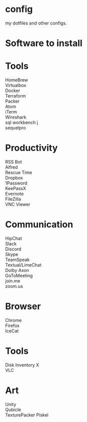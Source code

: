 config
======

my dotfiles and other configs.


Software to install
======

# Tools
HomeBrew  
Virtualbox  
Docker  
Terraform  
Packer  
Atom  
iTerm  
Wireshark  
sql workbench j  
sequelpro


# Productivity
RSS Bot  
Alfred  
Rescue Time  
Dropbox  
1Password  
KeePassX  
Evernote  
FileZilla  
VNC Viewer  

# Communication
HipChat  
Slack  
Discord  
Skype  
TeamSpeak  
Textual/LimeChat  
Dolby Axon  
GoToMeeting  
join.me  
zoom.us  

# Browser
Chrome  
Firefox  
IceCat  

# Tools
Disk Inventory X  
VLC  

# Art
Unity  
Qubicle  
TexturePacker 
Piskel  
